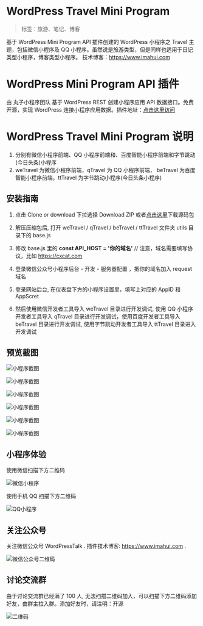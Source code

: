 # WordPress Travel Mini Program

> 标签：旅游、笔记、博客

基于 WordPress Mini Program API 插件创建的 WordPress 小程序之 Travel 主题，包括微信小程序及 QQ 小程序。虽然说是旅游类型，但是同样也适用于日记类型小程序，博客类型小程序。 技术博客：https://www.imahui.com

# WordPress Mini Program API 插件

由 丸子小程序团队 基于 WordPress REST 创建小程序应用 API 数据接口。免费开源，实现 WordPress 连接小程序应用数据。插件地址：[点击这里访问](https://github.com/dchijack/wp-mini-program)

# WordPress Travel Mini Program 说明

1. 分别有微信小程序前端、QQ 小程序前端和、百度智能小程序前端和字节跳动(今日头条)小程序
2. weTravel 为微信小程序前端，qTravel 为 QQ 小程序前端， beTravel 为百度智能小程序前端，ttTravel 为字节跳动小程序(今日头条小程序)

## 安装指南

1. 点击 Clone or download 下拉选择 Download ZIP 或者[点击这里](https://github.com/dchijack/Travel-Mini-Program/releases)下载源码包

2. 解压压缩包后, 打开 weTravel / qTravel / beTravel / ttTravel 文件夹 utils 目录下的 base.js

3. 修改 base.js 里的 **const API_HOST = '你的域名'**  // 注意，域名需要填写协议，比如 https://cxcat.com

4. 登录微信公众号小程序后台 - 开发 - 服务器配置 ，把你的域名加入 request 域名

5. 登录网站后台, 在仪表盘下方的小程序设置里，填写上对应的 AppID 和 AppScret

6. 然后使用微信开发者工具导入 weTravel 目录进行开发调试, 使用 QQ 小程序开发者工具导入 qTravel 目录进行开发调试，使用百度开发者工具导入 beTravel 目录进行开发调试, 使用字节跳动开发者工具导入 ttTravel 目录进入开发调试

## 预览截图

![小程序截图](https://github.com/dchijack/Travel-Mini-Program/blob/master/screenshot/20190722154321.jpg)

![小程序截图](https://github.com/dchijack/Travel-Mini-Program/blob/master/screenshot/20190722154328.jpg)

![小程序截图](https://github.com/dchijack/Travel-Mini-Program/blob/master/screenshot/20190722154336.jpg)

![小程序截图](https://github.com/dchijack/Travel-Mini-Program/blob/master/screenshot/20190722154402.jpg)

![小程序截图](https://github.com/dchijack/Travel-Mini-Program/blob/master/screenshot/20190722154355.jpg)

![小程序截图](https://github.com/dchijack/Travel-Mini-Program/blob/master/screenshot/20190722154348.jpg)

## 小程序体验

使用微信扫描下方二维码

![微信小程序](https://github.com/dchijack/Travel-Mini-Program/blob/master/screenshot/wechat-mini-program.jpeg)

使用手机 QQ 扫描下方二维码

![QQ小程序](https://github.com/dchijack/Travel-Mini-Program/blob/master/screenshot/qq-mini-program.jpeg)

## 关注公众号

关注微信公众号 WordPressTalk . 插件技术博客: https://www.imahui.com .

![微信公众号二维码](https://github.com/dchijack/WP-REST-API/blob/master/qrcode.jpg)

## 讨论交流群

由于讨论交流群已经满了 100 人, 无法扫描二维码加入，可以扫描下方二维码添加好友，由群主拉入群。添加好友时，请注明：开源

![二维码](https://github.com/dchijack/Travel-Mini-Program/blob/master/screenshot/20190723104521.jpg)